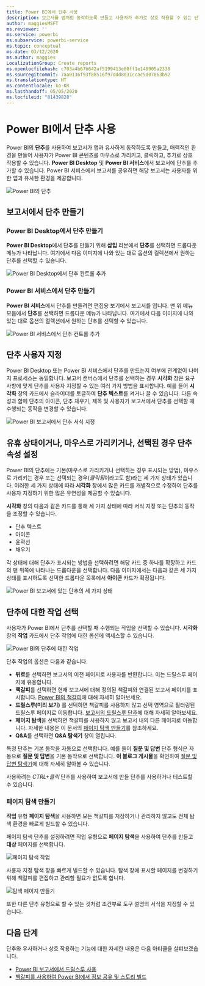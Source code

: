 ```yaml
---
title: Power BI에서 단추 사용
description: 보고서를 앱처럼 동작하도록 만들고 사용자가 추가로 상호 작용할 수 있는 단추를 Power BI 보고서에 추가할 수 있습니다.
author: maggiesMSFT
ms.reviewer: ''
ms.service: powerbi
ms.subservice: powerbi-service
ms.topic: conceptual
ms.date: 03/12/2020
ms.author: maggies
LocalizationGroup: Create reports
ms.openlocfilehash: c703a4b67b642af5199413e80ff1e140905a2338
ms.sourcegitcommit: 7aa0136f93f88516f97ddd8031ccac5d07863b92
ms.translationtype: HT
ms.contentlocale: ko-KR
ms.lasthandoff: 05/05/2020
ms.locfileid: "81439828"
---
```

# <a name="use-buttons-in-power-bi"></a>Power BI에서 단추 사용
Power BI의 **단추**를 사용하여 보고서가 앱과 유사하게 동작하도록 만들고, 매력적인 환경을 만들어 사용자가 Power BI 콘텐츠를 마우스로 가리키고, 클릭하고, 추가로 상호 작용할 수 있습니다. **Power BI Desktop** 및 **Power BI 서비스**에서 보고서에 단추를 추가할 수 있습니다. Power BI 서비스에서 보고서를 공유하면 해당 보고서는 사용자를 위한 앱과 유사한 환경을 제공합니다.

![Power BI의 단추](media/desktop-buttons/power-bi-buttons.png)

## <a name="create-buttons-in-reports"></a>보고서에서 단추 만들기

### <a name="create-a-button-in-power-bi-desktop"></a>Power BI Desktop에서 단추 만들기

**Power BI Desktop**에서 단추를 만들기 위해 **삽입** 리본에서 **단추**를 선택하면 드롭다운 메뉴가 나타납니다. 여기에서 다음 이미지에 나와 있는 대로 옵션의 컬렉션에서 원하는 단추를 선택할 수 있습니다. 

![Power BI Desktop에서 단추 컨트롤 추가](media/desktop-buttons/power-bi-button-dropdown.png)

### <a name="create-a-button-in-the-power-bi-service"></a>Power BI 서비스에서 단추 만들기

**Power BI 서비스**에서 단추를 만들려면 편집용 보기에서 보고서를 엽니다. 맨 위 메뉴 모음에서 **단추**를 선택하면 드롭다운 메뉴가 나타납니다. 여기에서 다음 이미지에 나와 있는 대로 옵션의 컬렉션에서 원하는 단추를 선택할 수 있습니다. 

![Power BI 서비스에서 단추 컨트롤 추가](media/desktop-buttons/power-bi-button-service-dropdown.png)

## <a name="customize-a-button"></a>단추 사용자 지정

Power BI Desktop 또는 Power BI 서비스에서 단추를 만드는지 여부에 관계없이 나머지 프로세스는 동일합니다. 보고서 캔버스에서 단추를 선택하는 경우 **시각화** 창은 요구 사항에 맞게 단추를 사용자 지정할 수 있는 여러 가지 방법을 표시합니다. 예를 들어 **시각화** 창의 카드에서 슬라이더를 토글하여 **단추 텍스트**를 켜거나 끌 수 있습니다. 다른 속성과 함께 단추의 아이콘, 단추 채우기, 제목 및 사용자가 보고서에서 단추를 선택할 때 수행되는 동작을 변경할 수 있습니다.

![Power BI 보고서에서 단추 서식 지정](media/desktop-buttons/power-bi-button-properties.png)

## <a name="set-button-properties-when-idle-hovered-over-or-selected"></a>유휴 상태이거나, 마우스로 가리키거나, 선택된 경우 단추 속성 설정

Power BI의 단추에는 기본(마우스로 가리키거나 선택하는 경우 표시되는 방법), 마우스로 가리키는 경우 또는 선택되는 경우(*클릭됨*이라고도 함)라는 세 가지 상태가 있습니다. 이러한 세 가지 상태에 따라 **시각화** 창에서 많은 카드를 개별적으로 수정하여 단추를 사용자 지정하기 위한 많은 유연성을 제공할 수 있습니다.

**시각화** 창의 다음과 같은 카드를 통해 세 가지 상태에 따라 서식 지정 또는 단추의 동작을 조정할 수 있습니다.

* 단추 텍스트
* 아이콘
* 윤곽선
* 채우기

각 상태에 대해 단추가 표시되는 방법을 선택하려면 해당 카드 중 하나를 확장하고 카드의 맨 위쪽에 나타나는 드롭다운을 선택합니다. 다음 이미지에서는 다음과 같은 세 가지 상태를 표시하도록 선택한 드롭다운 목록에서 **아이콘** 카드가 확장됩니다.

![Power BI 보고서에 있는 단추의 세 가지 상태](media/desktop-buttons/power-bi-button-format.png)


## <a name="select-the-action-for-a-button"></a>단추에 대한 작업 선택

사용자가 Power BI에서 단추를 선택할 때 수행되는 작업을 선택할 수 있습니다. **시각화** 창의 **작업** 카드에서 단추 작업에 대한 옵션에 액세스할 수 있습니다.

![Power BI의 단추에 대한 작업](media/desktop-buttons/power-bi-button-action.png)

단추 작업의 옵션은 다음과 같습니다.

- **뒤로**를 선택하면 보고서의 이전 페이지로 사용자를 반환합니다. 이는 드릴스루 페이지에 유용합니다.
- **책갈피**를 선택하면 현재 보고서에 대해 정의된 책갈피와 연결된 보고서 페이지를 표시합니다. [Power BI의 책갈피](desktop-bookmarks.md)에 대해 자세히 알아보세요. 
- **드릴스루(미리 보기)** 를 선택하면 책갈피를 사용하지 않고 선택 영역으로 필터링된 드릴스루 페이지로 이동합니다. [보고서의 드릴스루 단추](desktop-drill-through-buttons.md)에 대해 자세히 알아보세요.
- **페이지 탐색**을 선택하면 책갈피를 사용하지 않고 보고서 내의 다른 페이지로 이동합니다. 자세한 내용은 이 문서의 [페이지 탐색 만들기](#create-page-navigation)를 참조하세요.
- **Q&A**를 선택하면 **Q&A 탐색기** 창이 열립니다. 

특정 단추는 기본 동작을 자동으로 선택합니다. 예를 들어 **질문 및 답변** 단추 형식은 자동으로 **질문 및 답변**을 기본 동작으로 선택합니다. **이 블로그 게시물**을 확인하여 [질문 및 답변 탐색기](https://powerbi.microsoft.com/blog/power-bi-desktop-april-2018-feature-summary/#Q&AExplorer)에 대해 자세히 알아볼 수 있습니다.

사용하려는 *CTRL+클릭* 단추를 사용하여 보고서에 만들 단추를 사용하거나 테스트할 수 있습니다. 

### <a name="create-page-navigation"></a>페이지 탐색 만들기

**작업** 유형 **페이지 탐색**을 사용하면 모든 책갈피를 저장하거나 관리하지 않고도 전체 탐색 환경을 빠르게 빌드할 수 있습니다.

페이지 탐색 단추를 설정하려면 작업 유형으로 **페이지 탐색**을 사용하여 단추를 만들고 **대상** 페이지를 선택합니다.

![페이지 탐색 작업](media/desktop-buttons/power-bi-page-navigation.png)

사용자 지정 탐색 창을 빠르게 빌드할 수 있습니다. 탐색 창에 표시할 페이지를 변경하기 위해 책갈피를 편집하고 관리할 필요가 없도록 합니다.

![탐색 페이지 만들기](media/desktop-buttons/power-bi-build-navigation-pane.png)

또한 다른 단추 유형으로 할 수 있는 것처럼 조건부로 도구 설명의 서식을 지정할 수 있습니다.

## <a name="next-steps"></a>다음 단계
단추와 유사하거나 상호 작용하는 기능에 대한 자세한 내용은 다음 아티클을 살펴보겠습니다.

* [Power BI 보고서에서 드릴스루 사용](desktop-drillthrough.md)
* [책갈피를 사용하여 Power BI에서 정보 공유 및 스토리 빌드](desktop-bookmarks.md)

